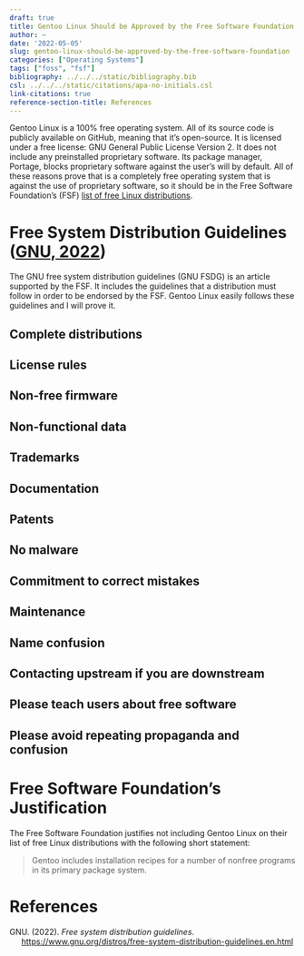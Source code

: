 ```yaml
---
draft: true
title: Gentoo Linux Should be Approved by the Free Software Foundation
author: ~
date: '2022-05-05'
slug: gentoo-linux-should-be-approved-by-the-free-software-foundation
categories: ["Operating Systems"]
tags: ["foss", "fsf"]
bibliography: ../../../static/bibliography.bib
csl: ../../../static/citations/apa-no-initials.csl
link-citations: true
reference-section-title: References
---
```


Gentoo Linux is a 100% free operating system.
All of its source code is publicly available on GitHub, meaning that it’s open-source.
It is licensed under a free license: GNU General Public License Version 2.
It does not include any preinstalled proprietary software.
Its package manager, Portage, blocks proprietary software against the user’s will by default.
All of these reasons prove that is a completely free operating system that is against the use of proprietary software, so it should be in the Free Software Foundation’s (FSF) [list of free Linux distributions](https://www.gnu.org/distros/free-distros.en.html).

# Free System Distribution Guidelines ([GNU, 2022](#ref-gnu-fsdg))

The GNU free system distribution guidelines (GNU FSDG) is an article supported by the FSF.
It includes the guidelines that a distribution must follow in order to be endorsed by the FSF.
Gentoo Linux easily follows these guidelines and I will prove it.

## Complete distributions

## License rules

## Non-free firmware

## Non-functional data

## Trademarks

## Documentation

## Patents

## No malware

## Commitment to correct mistakes

## Maintenance

## Name confusion

## Contacting upstream if you are downstream

## Please teach users about free software

## Please avoid repeating propaganda and confusion

# Free Software Foundation’s Justification

The Free Software Foundation justifies not including Gentoo Linux on their list of free Linux distributions with the following short statement:

> Gentoo includes installation recipes for a number of nonfree programs in its primary package system.

# References

<div id="refs" class="references csl-bib-body hanging-indent" line-spacing="2">

<div id="ref-gnu-fsdg" class="csl-entry">

GNU. (2022). *Free system distribution guidelines*. <https://www.gnu.org/distros/free-system-distribution-guidelines.en.html>

</div>

</div>

